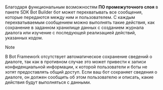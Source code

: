 Благодаря функциональным возможностям **ПО промежуточного слоя** в пакете SDK Bot Builder бот может перехватывать все сообщения, которые передаются между ним и пользователем. С каждым перехватываемым сообщением можно выполнять такие действия, как сохранение в заданном хранилище данных с созданием журнала диалога или изучение с последующей реализацией действий, указанных кодом. 

> [!NOTE]
> В Bot Framework отсутствует автоматическое сохранение сведений о диалоге, так как в противном случае это может привести к записи конфиденциальной информации, к которой пользователи и боты не хотят предоставлять общий доступ. Если ваш бот сохраняет сведения о диалоге, он должен сообщить об этом пользователю и описать, какие действия будут выполняться с данными.